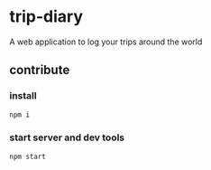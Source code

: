 # trip-diary
A web application to log your trips around the world

## contribute

### install

```bash
npm i
```

### start server and dev tools

```bash
npm start
```
